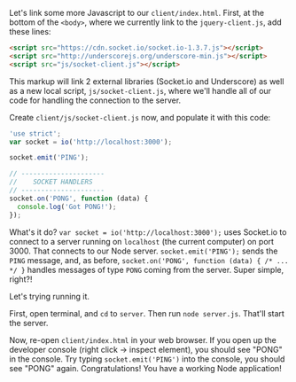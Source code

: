 Let's link some more Javascript to our `client/index.html`. First, at the bottom
of the `<body>`, where we currently link to the `jquery-client.js`, add these
lines:

```html
<script src="https://cdn.socket.io/socket.io-1.3.7.js"></script>
<script src="http://underscorejs.org/underscore-min.js"></script>
<script src="js/socket-client.js"></script>
```

This markup will link 2 external libraries (Socket.io and Underscore) as well as
a new local script, `js/socket-client.js`, where we'll handle all of our code
for handling the connection to the server.

Create `client/js/socket-client.js` now, and populate it with this code:

```javascript
'use strict';
var socket = io('http://localhost:3000');

socket.emit('PING');

// ---------------------
//    SOCKET HANDLERS
// ---------------------
socket.on('PONG', function (data) {
  console.log('Got PONG!');
});
```

What's it do? `var socket = io('http://localhost:3000');` uses Socket.io to
connect to a server running on `localhost` (the current computer) on port 3000.
That connects to our Node server. `socket.emit('PING');` sends the `PING`
message, and, as before, `socket.on('PONG', function (data) { /* ... */ }`
handles messages of type `PONG` coming from the server. Super simple, right?!

Let's trying running it.

First, open terminal, and `cd` to `server`. Then run `node server.js`. That'll
start the server.

Now, re-open `client/index.html` in your web browser. If you open up the
developer console (right click -> inspect element), you should see "PONG" in the
console. Try typing `socket.emit('PING')` into the console, you should see
"PONG" again. Congratulations! You have a working Node application!
